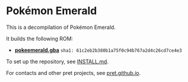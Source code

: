 # Pokémon Emerald

This is a decompilation of Pokémon Emerald.

It builds the following ROM:

* [**pokeemerald.gba**](https://datomatic.no-intro.org/index.php?page=show_record&s=23&n=2159) `sha1: 61c2eb2b380b1a75f0c94b767a2d4c26cd7ce4e3`

To set up the repository, see [INSTALL.md](INSTALL.md).

For contacts and other pret projects, see [pret.github.io](https://pret.github.io/).
